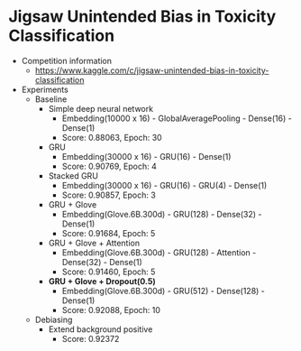 # Jigsaw Unintended Bias in Toxicity Classification
* Competition information
    * https://www.kaggle.com/c/jigsaw-unintended-bias-in-toxicity-classification
* Experiments
    * Baseline
        * Simple deep neural network
            * Embedding(10000 x 16) - GlobalAveragePooling - Dense(16) - Dense(1)
            * Score: 0.88063, Epoch: 30
        * GRU
            * Embedding(30000 x 16) - GRU(16) - Dense(1)
            * Score: 0.90769, Epoch: 4
        * Stacked GRU
            * Embedding(30000 x 16) - GRU(16) - GRU(4) - Dense(1)
            * Score: 0.90857, Epoch: 3
        * GRU + Glove
            * Embedding(Glove.6B.300d) - GRU(128) - Dense(32) - Dense(1)
            * Score: 0.91684, Epoch: 5
        * GRU + Glove + Attention
            * Embedding(Glove.6B.300d) - GRU(128) - Attention - Dense(32) - Dense(1)
            * Score: 0.91460, Epoch: 5
        * **GRU + Glove + Dropout(0.5)**
            * Embedding(Glove.6B.300d) - GRU(512) - Dense(128) - Dense(1)
            * Score: 0.92088, Epoch: 10
    * Debiasing
        * Extend background positive
            * Score: 0.92372
